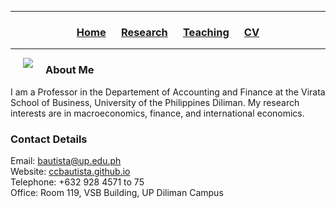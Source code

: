 <hr>
  <h3> 
      <p align="center"> 
          <a href="https://ccbautista.github.io/">Home</a> &emsp;
          <a href="https://ccbautista.github.io/research">Research</a> &emsp; 
          <a href="https://ccbautista.github.io/teaching">Teaching</a> &emsp; 
          <a href="https://drive.google.com/file/d/1Iopc_TrXDKz79ofbDGWxYiX8aaP9EgEH/view">CV</a>
      </p>
  </h3>
<hr>
   
<img src="https://github.com/xmgbautista/ccbautista.github.io/blob/main/ccbautista_pic.jpg" align="left" hspace="20"/> 

<h3> 
    About Me
</h3>
<p>
    I am a Professor in the Departement of Accounting and Finance at the Virata School of Business, University of the Philippines Diliman. My research interests are in 
    macroeconomics, finance, and international economics.
</p>
<h3> 
    Contact Details
</h3>
<p>
    Email: <a href="mailto:bautista@up.edu.ph">bautista@up.edu.ph</a><br>
    Website: <a href="https://ccbautista.github.io/">ccbautista.github.io</a><br>
    Telephone: +632 928 4571 to 75<br>
    Office: Room 119, VSB Building, UP Diliman Campus
</p>


<!--- Change the link in line 12 to where you store your picture. ---!>

